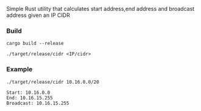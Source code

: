 Simple Rust utility that calculates start address,end address and broadcast address given an IP CIDR
### Build
```
cargo build --release
```

`./target/release/cidr <IP/cidr>`
### Example
```
./target/release/cidr 10.16.0.0/20
```

```
Start: 10.16.0.0
End: 10.16.15.255
Broadcast: 10.16.15.255
```
